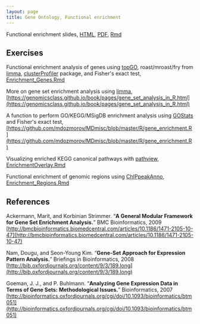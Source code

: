 ```yaml
---
layout: page
title: Gene Ontology, Functional enrichment
---
```


Functional enrichment slides, [HTML](/BIOS567/assets/presentation_functional_enrichment/functional_enrichment.html), [PDF](/BIOS567/assets/presentation_functional_enrichment/functional_enrichment.pdf), [Rmd](/BIOS567/assets/presentation_functional_enrichment/functional_enrichment.Rmd)

## Exercises

Functional enrichment analysis of genes using [topGO](https://bioconductor.org/packages/release/bioc/html/topGO.html), roast/mroast/fry from [limma](https://bioconductor.org/packages/release/bioc/html/limma.html), [clusterProfiler](https://bioconductor.org/packages/release/bioc/html/clusterProfiler.html) package, and Fisher's exact test, [Enrichment_Genes.Rmd](/BIOS567/assets/presentation_functional_enrichment/Enrichment_Genes.Rmd)

More on gene set enrichment analysis using [limma](https://bioconductor.org/packages/release/bioc/html/limma.html), [https://genomicsclass.github.io/book/pages/gene_set_analysis_in_R.html](https://genomicsclass.github.io/book/pages/gene_set_analysis_in_R.html)

A function to perform GO/KEGG/MSigDB enrichment analysis using [GOStats](https://bioconductor.org/packages/release/bioc/html/GOstats.html) and Fisher's exact test, [https://github.com/mdozmorov/MDmisc/blob/master/R/gene_enrichment.R](https://github.com/mdozmorov/MDmisc/blob/master/R/gene_enrichment.R)

Visualizing enriched KEGG canonical  pathways with [pathview](https://bioconductor.org/packages/release/bioc/html/pathview.html), [EnrichmentOverlay.Rmd](/BIOS567/assets/presentation_functional_enrichment/EnrichmentOverlay.Rmd)

Functional enrichment of genomic regions using [ChIPpeakAnno](https://bioconductor.org/packages/release/bioc/html/ChIPpeakAnno.html), [Enrichment_Regions.Rmd](/BIOS567/assets/presentation_functional_enrichment/Enrichment_Regions.Rmd)

## References

Ackermann, Marit, and Korbinian Strimmer. “**A General Modular Framework for Gene Set Enrichment Analysis.**” BMC Bioinformatics, 2009 [http://bmcbioinformatics.biomedcentral.com/articles/10.1186/1471-2105-10-47](http://bmcbioinformatics.biomedcentral.com/articles/10.1186/1471-2105-10-47)

Nam, Dougu, and Seon-Young Kim. “**Gene-Set Approach for Expression Pattern Analysis.**” Briefings in Bioinformatics, 2008 [http://bib.oxfordjournals.org/content/9/3/189.long](http://bib.oxfordjournals.org/content/9/3/189.long)

Goeman, J. J., and P. Buhlmann. “**Analyzing Gene Expression Data in Terms of Gene Sets: Methodological Issues.**” Bioinformatics, 2007 [http://bioinformatics.oxfordjournals.org/cgi/doi/10.1093/bioinformatics/btm051](http://bioinformatics.oxfordjournals.org/cgi/doi/10.1093/bioinformatics/btm051)

